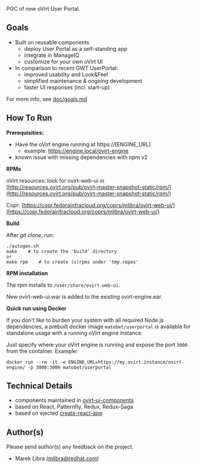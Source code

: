 POC of new oVirt User Portal.

## Goals
- Built on reusable components
    - deploy User Portal as a self-standing app
    - integrate in ManageIQ
    - customize for your own oVirt UI 
- In comparison to recent GWT UserPortal:
    - improved usability and Look&Feel
    - simplified maintenance & ongoing development
    - faster UI responses (incl. start-up)      

For more info, see [doc/goals.md](https://github.com/mareklibra/userportal/blob/master/doc/goals.md)
 
## How To Run
**Prerequisities:**

- Have the oVirt engine running at https://[ENGINE_URL]
    - example: https://engine.local/ovirt-engine 
- known issue with missing dependencies with npm v2

**RPMs**

oVirt resources: look for ovirt-web-ui in [http://resources.ovirt.org/pub/ovirt-master-snapshot-static/rpm/](http://resources.ovirt.org/pub/ovirt-master-snapshot-static/rpm/)

Copr: [https://copr.fedorainfracloud.org/coprs/mlibra/ovirt-web-ui/](https://copr.fedorainfracloud.org/coprs/mlibra/ovirt-web-ui/)

**Build**

After _git clone_, run:

    ./autogen.sh
    make    # to create the 'build' directory 
    or
    make rpm    # to create (s)rpms under 'tmp.repos'

**RPM installation**

The rpm installs to `/user/share/ovirt-web-ui`.

New ovirt-web-ui.war is added to the existing ovirt-engine.ear.


**Quick run using Docker**

If you don't like to burden your system with all required Node.js dependencies,
a prebuilt docker image `matobet/userportal` is available for standalone usage with a running
oVirt engine instance.

Just specify where your oVirt engine is running and expose the port `3000` from the container. Example:

  `docker run --rm -it -e ENGINE_URL=https://my.ovirt.instance/ovirt-engine/ -p 3000:3000 matobet/userportal`


## Technical Details  
- components maintained in [ovirt-ui-components](https://github.com/matobet/ovirt-ui-components) 
- based on React, Patternfly, Redux, Redux-Saga
- based on ejected [create-react-app](https://facebook.github.io/react/blog/2016/07/22/create-apps-with-no-configuration.html)

## Author(s)
Please send author(s) any feedback on the project.

- Marek Libra (mlibra@redhat.com)

